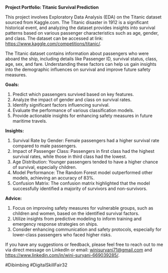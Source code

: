 **Project Portfolio: Titanic Survival Prediction**

This project involves Exploratory Data Analysis (EDA) on the Titanic dataset sourced from Kaggle.com. The Titanic disaster in 1912 is a significant historical event, and analyzing the dataset provides insights into survival patterns based on various passenger characteristics such as age, gender, and class. The dataset can be accessed at link: https://www.kaggle.com/competitions/titanic/.

The Titanic dataset contains information about passengers who were aboard the ship, including details like Passenger ID, survival status, class, age, sex, and fare. Understanding these factors can help us gain insights into the demographic influences on survival and improve future safety measures.

**Goals:**
1. Predict which passengers survived based on key features.
2. Analyze the impact of gender and class on survival rates.
3. Identify significant factors influencing survival.
4. Evaluate the performance of various classification models.
5. Provide actionable insights for enhancing safety measures in future maritime travels.

**Insights:**
1. Survival Rate by Gender: Female passengers had a higher survival rate compared to male passengers.
2. Impact of Passenger Class: Passengers in first class had the highest survival rates, while those in third class had the lowest.
3. Age Distribution: Younger passengers tended to have a higher chance of survival, especially children.
4. Model Performance: The Random Forest model outperformed other models, achieving an accuracy of 83%.
5. Confusion Matrix: The confusion matrix highlighted that the model successfully identified a majority of survivors and non-survivors.

**Advice:**
1. Focus on improving safety measures for vulnerable groups, such as children and women, based on the identified survival factors.
2. Utilize insights from predictive modeling to inform training and emergency response strategies on ships.
3. Consider enhancing communication and safety protocols, especially for lower-class passengers who faced higher risks.

If you have any suggestions or feedback, please feel free to reach out to me via direct message on LinkedIn or email: winisuryani71@gmail.com and https://www.linkedin.com/in/wini-suryani-669039285/.

#Dibimbing #DigitalSkillFair32
